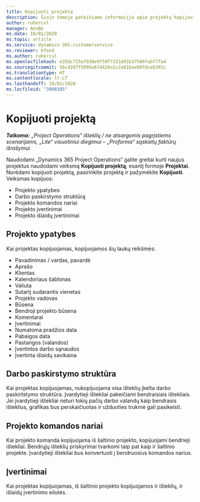 ```yaml
---
title: Kopijuoti projektą
description: Šioje temoje pateikiama informacija apie projektų kopijavimą programoje „Dynamics 365 Project Operations“.
author: ruhercul
manager: AnnBe
ms.date: 10/01/2020
ms.topic: article
ms.service: dynamics-365-customerservice
ms.reviewer: kfend
ms.author: ruhercul
ms.openlocfilehash: e35dc725e7938e9f59f7151dd1b37500fabf77a4
ms.sourcegitcommit: 56c42d7f5995a674426a1c2a81bae897dceb391c
ms.translationtype: HT
ms.contentlocale: lt-LT
ms.lasthandoff: 10/01/2020
ms.locfileid: "3908385"
---
```

# <a name="copy-a-project"></a>Kopijuoti projektą

_**Taikoma:** „Project Operations“ išteklių / ne atsargomis pagrįstiems scenarijams, „Lite“ visuotiniui diegimui – „Proforma“ sąskaitų faktūrų išrašymui_

Naudodami „Dynamics 365 Project Operations“ galite greitai kurti naujus projektus naudodami veiksmą **Kopijuoti projektą**, esantį formoje **Projektai**. Norėdami kopijuoti projektą, pasirinkite projektą ir pažymėkite **Kopijuoti**. Veiksmas kopijuos:

- Projekto ypatybes
- Darbo paskirstymo struktūrą
- Projekto komandos nariai
- Projekto įvertinimai
- Projekto išlaidų įvertinimai

## <a name="project-properties"></a>Projekto ypatybes

Kai projektas kopijuojamas, kopijuojamos šių laukų reikšmės:

- Pavadinimas / vardas, pavardė
- Aprašo
- Klientas
- Kalendoriaus šablonas
- Valiuta
- Sutartį sudarantis vienetas
- Projekto vadovas
- Būsena
- Bendroji projekto būsena
- Komentarai
- Įvertinimai
- Numatoma pradžios data
- Pabaigos data
- Pastangos (valandos)
- Įvertintos darbo sąnaudos
- Įvertinta išlaidų savikaina

## <a name="work-breakdown-structure"></a>Darbo paskirstymo struktūra

Kai projektas kopijuojamas, nukopijuojama visa išteklių įkelta darbo paskirtstymo struktūra. Įvardytieji ištekliai pakeičiami bendraisiais ištekliais. Jei įvardytieji ištekliai neturi tokių pačių darbo valandų kaip bendrasis išteklius, grafikas bus perskaičiuotas ir užduoties trukmė gali pasikeisti.

## <a name="project-team-members"></a>Projekto komandos nariai

Kai projekto komanda kopijuojama iš šaltinio projekto, kopijuojami bendrieji ištekliai. Bendrųjų išteklių priskyrimai tvarkomi taip pat kaip ir šaltinio projekte. Įvardytieji ištekliai bus konvertuoti į bendruosius komandos narius.

## <a name="estimates"></a>Įvertinimai

Kai projektas kopijuojamas, iš šaltinio projekto kopijuojamos ir išteklių, ir išlaidų įvertinimo eilutės.